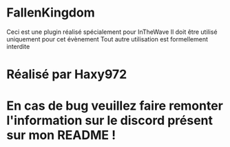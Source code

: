# FallenKingdom
Ceci est une plugin réalisé spécialement pour InTheWave
Il doit être utilisé uniquement pour cet évènement
Tout autre utilisation est formellement interdite

# Réalisé par Haxy972
# En cas de bug veuillez faire remonter l'information sur le discord présent sur mon README !

